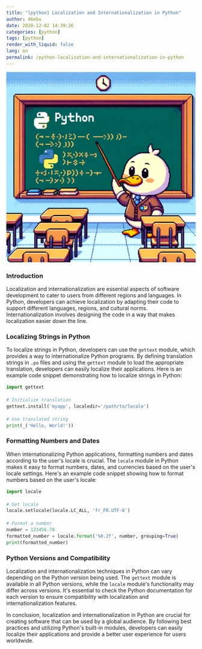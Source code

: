 ```yaml
---
title: "[python] Localization and Internationalization in Python"
author: 46ebu
date: 2020-12-02 14:39:26 
categories: [python]
tags: [python]
render_with_liquid: false
lang: en
permalink: /python-localization-and-internationalization-in-python
---
```


![Intro](/assets/img/post/python.png)
### Introduction
Localization and internationalization are essential aspects of software development to cater to users from different regions and languages. In Python, developers can achieve localization by adapting their code to support different languages, regions, and cultural norms. Internationalization involves designing the code in a way that makes localization easier down the line.

### Localizing Strings in Python
To localize strings in Python, developers can use the `gettext` module, which provides a way to internationalize Python programs. By defining translation strings in `.po` files and using the `gettext` module to load the appropriate translation, developers can easily localize their applications. Here is an example code snippet demonstrating how to localize strings in Python:

```python
import gettext

# Initialize translation
gettext.install('myapp', localedir='/path/to/locale')

# Use translated string
print(_('Hello, World!'))
```

### Formatting Numbers and Dates
When internationalizing Python applications, formatting numbers and dates according to the user's locale is crucial. The `locale` module in Python makes it easy to format numbers, dates, and currencies based on the user's locale settings. Here's an example code snippet showing how to format numbers based on the user's locale:

```python
import locale

# Set locale
locale.setlocale(locale.LC_ALL, 'fr_FR.UTF-8')

# Format a number
number = 123456.78
formatted_number = locale.format('%0.2f', number, grouping=True)
print(formatted_number)
```

### Python Versions and Compatibility
Localization and internationalization techniques in Python can vary depending on the Python version being used. The `gettext` module is available in all Python versions, while the `locale` module's functionality may differ across versions. It's essential to check the Python documentation for each version to ensure compatibility with localization and internationalization features.

In conclusion, localization and internationalization in Python are crucial for creating software that can be used by a global audience. By following best practices and utilizing Python's built-in modules, developers can easily localize their applications and provide a better user experience for users worldwide.
